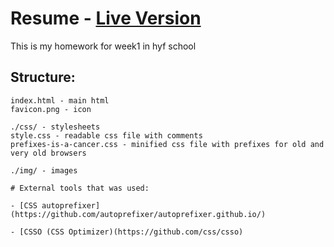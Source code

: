# Resume - [Live Version](https://acimanx.github.io/hyf-html-css/week1)
This is my homework for week1 in hyf school

## Structure:

```
index.html - main html
favicon.png - icon

./css/ - stylesheets
style.css - readable css file with comments
prefixes-is-a-cancer.css - minified css file with prefixes for old and very old browsers

./img/ - images

# External tools that was used:

- [CSS autoprefixer](https://github.com/autoprefixer/autoprefixer.github.io/)

- [CSSO (CSS Optimizer)(https://github.com/css/csso)


